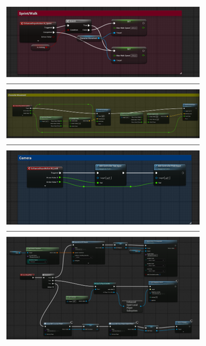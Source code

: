 ![image](https://github.com/sladkiyKeks/ZombieShooter/blob/main/Blueprints/Screenshot%202025-05-23%20221250.png?raw=true)

---

![image](https://github.com/sladkiyKeks/ZombieShooter/blob/main/Blueprints/Screenshot%202025-05-23%20221302.png?raw=true)

---

![image](https://github.com/sladkiyKeks/ZombieShooter/blob/main/Blueprints/Screenshot%202025-05-23%20221322.png?raw=true)

---

![image](https://github.com/sladkiyKeks/ZombieShooter/blob/main/Blueprints/Screenshot%202025-05-23%20221340.png?raw=true)
